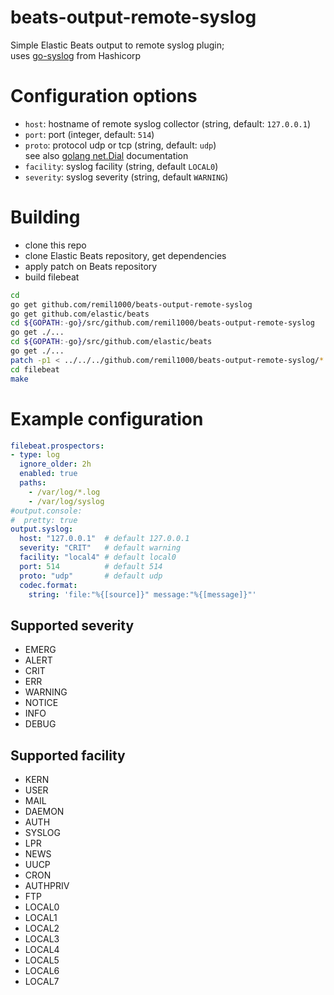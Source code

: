 # beats-output-remote-syslog

Simple Elastic Beats output to remote syslog plugin;  
uses [go-syslog](https://github.com/hashicorp/go-syslog) from Hashicorp

# Configuration options

- `host`: hostname of remote syslog collector (string, default: `127.0.0.1`)
- `port`: port (integer, default: `514`)
- `proto`: protocol udp or tcp (string, default: `udp`)  
   see also [golang net.Dial](https://golang.org/pkg/net/#Dial) documentation
- `facility`: syslog facility (string, default `LOCAL0`)
- `severity`: syslog severity (string, default `WARNING`)

# Building

- clone this repo
- clone Elastic Beats repository, get dependencies
- apply patch on Beats repository
- build filebeat

```bash
cd
go get github.com/remil1000/beats-output-remote-syslog
go get github.com/elastic/beats
cd ${GOPATH:-go}/src/github.com/remil1000/beats-output-remote-syslog
go get ./...
cd ${GOPATH:-go}/src/github.com/elastic/beats
go get ./...
patch -p1 < ../../../github.com/remil1000/beats-output-remote-syslog/*.patch
cd filebeat
make
```

# Example configuration

```yaml
filebeat.prospectors:
- type: log
  ignore_older: 2h
  enabled: true
  paths:
    - /var/log/*.log
    - /var/log/syslog
#output.console:
#  pretty: true
output.syslog:
  host: "127.0.0.1"  # default 127.0.0.1
  severity: "CRIT"   # default warning
  facility: "local4" # default local0
  port: 514          # default 514
  proto: "udp"       # default udp
  codec.format:
    string: 'file:"%{[source]}" message:"%{[message]}"'
```

## Supported severity

- EMERG
- ALERT
- CRIT
- ERR
- WARNING
- NOTICE
- INFO
- DEBUG

## Supported facility

- KERN
- USER
- MAIL
- DAEMON
- AUTH
- SYSLOG
- LPR
- NEWS
- UUCP
- CRON
- AUTHPRIV
- FTP
- LOCAL0
- LOCAL1
- LOCAL2
- LOCAL3
- LOCAL4
- LOCAL5
- LOCAL6
- LOCAL7

